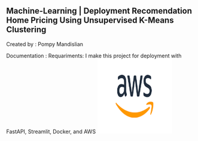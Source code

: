 ## Machine-Learning | Deployment Recomendation Home Pricing Using Unsupervised K-Means Clustering

Created by : Pompy Mandislian

Documentation :
Requariments:
I make this project for deployment with FastAPI, Streamlit, Docker, and AWS
<img src="image/aws.PNG" width="200" height="200" />

